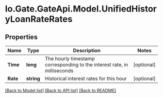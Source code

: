 
# Io.Gate.GateApi.Model.UnifiedHistoryLoanRateRates

## Properties

Name | Type | Description | Notes
------------ | ------------- | ------------- | -------------
**Time** | **long** | The hourly timestamp corresponding to the interest rate, in milliseconds | [optional] 
**Rate** | **string** | Historical interest rates for this hour | [optional] 

[[Back to Model list]](../README.md#documentation-for-models)
[[Back to API list]](../README.md#documentation-for-api-endpoints)
[[Back to README]](../README.md)
